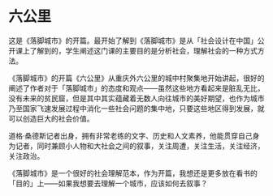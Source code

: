 # 六公里

这是《落脚城市》的开篇。最开始了解到《落脚城市》是从「社会设计在中国」公开课上了解到的，学生阐述这门课的主要目的是分析社会，理解社会的一种方式方法。

《落脚城市》的开篇《六公里》从重庆外六公里的城中村聚集地开始讲起，很好的阐述了作者对于「落脚城市」的态度和观点——虽然这些地方看起来是脏乱无比，没有未来的贫民窟，但是其中其实蕴藏着无数人向往城市的美好期望，也作为城市乃至国家飞速发展过程中消化一些社会问题的集中地，只要这些地区得到发展，就可以创造巨大的社会价值。

道格·桑德斯记者出身，拥有非常老练的文字、历史和人文素养，他能贯穿自己身为记者，同时兼顾小人物和大社会之间的叙事，关注周遭，关注生活，关注经济，关注政治。

《落脚城市》是一个很好的社会理解范本，作为开篇，我想还是更多放在看书的「目的」上——如果我想要去理解一个城市，应该如何去叙事？
